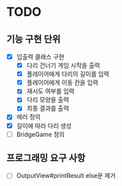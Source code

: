 # TODO

## 기능 구현 단위
- [X] 입출력 클래스 구현
  - [X] 다리 건너기 게임 시작을 출력
  - [X] 플레이어에게 다리의 길이를 입력
  - [X] 플레이어에게 이동 칸을 입력
  - [X] 재시도 여부를 입력
  - [X] 다리 모양을 출력
  - [X] 최종 결과를 출력
- [X] 에러 정의
- [X] 길이에 따라 다리 생성
- [ ] BridgeGame 정의

## 프로그래밍 요구 사항
- [ ] OutputView#printResult else문 제거